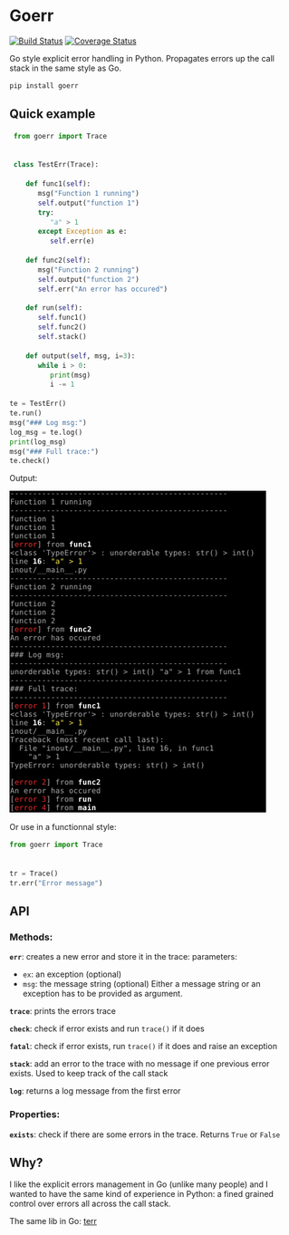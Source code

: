 # Goerr

[![Build Status](https://travis-ci.org/synw/goerr.svg?branch=master)](https://travis-ci.org/synw/goerr) [![Coverage Status](https://coveralls.io/repos/github/synw/goerr/badge.svg?branch=master)](https://coveralls.io/github/synw/goerr?branch=master)

Go style explicit error handling in Python. Propagates errors up the call stack in the same style as Go.

   ```bash
   pip install goerr
   ```

## Quick example

   ```python
    from goerr import Trace
    
    
    class TestErr(Trace):

       def func1(self):
          msg("Function 1 running")
          self.output("function 1")
          try:
             "a" > 1
          except Exception as e:
             self.err(e)

       def func2(self):
          msg("Function 2 running")
          self.output("function 2")
          self.err("An error has occured")

       def run(self):
          self.func1()
          self.func2()
          self.stack()

       def output(self, msg, i=3):
          while i > 0:
             print(msg)
             i -= 1

te = TestErr()
te.run()
msg("### Log msg:")
log_msg = te.log()
print(log_msg)
msg("### Full trace:")
te.check()
   ```

Output:

![Stack trace screenshot](docs/img/output.png)

Or use in a functionnal style:

   ```python
   from goerr import Trace
   
   
   tr = Trace()
   tr.err("Error message")
   ```

## API

### Methods:

**`err`**: creates a new error and store it in the trace: parameters: 

- `ex`: an exception (optional)
- `msg`: the message string (optional)
Either a message string or an exception has to be provided as argument.

**`trace`**: prints the errors trace

**`check`**: check if error exists and run `trace()` if it does

**`fatal`**: check if error exists, run `trace()` if it does and raise an exception

**`stack`**: add an error to the trace with no message if one previous error exists. Used
to keep track of the call stack

**`log`**: returns a log message from the first error

### Properties:

**`exists`**: check if there are some errors in the trace. Returns `True` or `False`

## Why?

I like the explicit errors management in Go (unlike many people) and I wanted to have the
same kind of experience in Python: a fined grained control over errors all across the call
stack.

The same lib in Go: [terr](https://github.com/synw/terr)